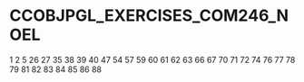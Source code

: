 # CCOBJPGL_EXERCISES_COM246_NOEL



1
2
5
26
27
35
38
39
40
47
54
57
59
60
61
62
63
66
67
70
71
72
74
76
77
78
79
81
82
83
84
85
86
88
